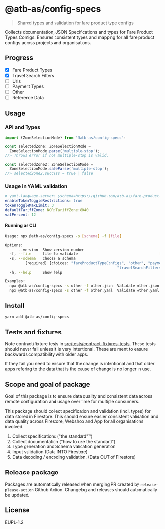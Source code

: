 # @atb-as/config-specs

> Shared types and validation for fare product type configs

Collects documentation, JSON Specifications and types for Fare Product Types
Configs. Ensures consistent types and mapping for all fare product configs
across projects and organisations.

## Progress

- [x] Fare Product Types
- [x] Travel Search Filters
- [ ] Urls
- [ ] Payment Types
- [ ] Other
- [ ] Reference Data

## Usage

### API and Types

```js
import {ZoneSelectionMode} from '@atb-as/config-specs';

const selectedZone: ZoneSelectionMode =
  ZoneSelectionMode.parse('multiple-stop');
//> Throws error if not multiple-stop is valid.

const selectedZone2: ZoneSelectionMode =
  ZoneSelectionMode.safeParse('multiple-stop');
//> selectedZone2.success = true | false
```

### Usage in YAML validation

```yaml
# yaml-language-server: $schema=https://github.com/atb-as/fare-product-type-configs/schema-definitions/other.json
enableTokenToggleRestrictions: true
tokenToggleMaxLimit: 3
defaultTariffZone: NOR:TariffZone:8040
vatPercent: 12
```

#### Running as CLI

```sh
Usage: npx @atb-as/config-specs -s [schema] -f [file]

Options:
      --version  Show version number                                   [boolean]
  -f, --file     file to validate                                     [required]
  -s, --schema   choose a schema
         [required] [choices: "fareProductTypeConfigs", "other", "paymentTypes",
                                                   "travelSearchFilters", "url"]
  -h, --help     Show help                                             [boolean]

Examples:
  npx @atb-as/config-specs -s other -f other.json  Validate other.json with position specification
  npx @atb-as/config-specs -s other -f other.yaml  Validate other.yaml with position specification
```

## Install

```
yarn add @atb-as/config-specs
```

## Tests and fixtures

Note contract/fixture tests in
[src/tests/contract-fixtures-tests](./src/tests/contract-fixtures-tests). These
tests should never fail unless it is very intentional. These are ment to ensure
backwards compatibility with older apps.

If they fail you need to ensure that the change is intentional and that older
apps refering to the data that is the cause of change is no longer in use.

## Scope and goal of package

Goal of this package is to ensure data quality and consistent data across remote
configuration and usage over time for multiple consumers.

This package should collect specification and validation (incl. types) for data
stored in Firestore. This should ensure easier consistent validation and data
quality across Firestore, Webshop and App for all organisations involved.

1. Collect specifications ("the standard"™)
1. Collect documentation ("how to use the standard")
1. Type generation and Schema validation generation
1. Input validation (Data INTO Firestore)
1. Data decoding / encoding validation. (Data OUT of Firestore)

## Release package

Packages are automatically released when merging PR created by
`release-please-action` Github Action. Changelog and releases should
automatically be updated.

## License

EUPL-1.2
